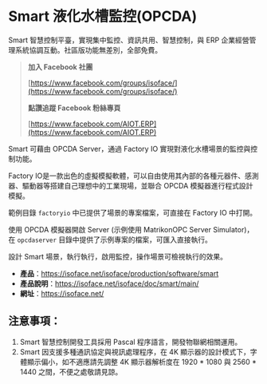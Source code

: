 # Smart 液化水槽監控(OPCDA)

Smart 智慧控制平臺，實現集中監控、資訊共用、智慧控制，與 ERP 企業經營管理系統協調互動。社區版功能無差別，全部免費。

> **加入 Facebook 社團**
>
> [https://www.facebook.com/groups/isoface/](https://www.facebook.com/groups/isoface/)
> 
> **點讚追蹤 Facebook 粉絲專頁**
> 
> [https://www.facebook.com/AIOT.ERP](https://www.facebook.com/AIOT.ERP)

Smart 可藉由 OPCDA Server，通過 Factory IO 實現對液化水槽場景的監控與控制功能。

Factory IO是一款出色的虛擬模擬軟體，可以自由使用其內部的各種元器件、感測器、驅動器等搭建自己理想中的工業現場，並聯合 OPCDA 模擬器進行程式設計模擬。

範例目錄 `factoryio` 中已提供了場景的專案檔案，可直接在 Factory IO 中打開。

使用 OPCDA 模擬器開啟 Server (示例使用 MatrikonOPC Server Simulator)，在 `opcdaserver` 目錄中提供了示例專案的檔案，可匯入直接執行。

設計 Smart 場景，執行執行，啟用監控，操作場景可檢視執行的效果。


* **產品**：https://isoface.net/isoface/production/software/smart
* **產品說明**：https://isoface.net/isoface/doc/smart/main/
* **網址**：https://isoface.net/

## 注意事項：
1. Smart 智慧控制開發工具採用 Pascal 程序語言，開發物聯網相關運用。
2. Smart 因支援多種通訊協定與視訊處理程序，在 4K 顯示器的設計模式下，字體顯示偏小，如不適應請先調整 4K 顯示器解析度在 1920 * 1080 與 2560 * 1440 之間，不便之處敬請見諒。
